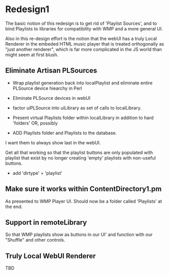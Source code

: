 # Redesign1

The basic notion of this redesign is to get rid of 'Playlist Sources',
and to bind Playlists to libraries for compatibility with WMP and
a more general UI.

Also in this re-design effort is the notion that the webUI has a
truly Local Renderer in the embeded HTML music player that is
treated orthogonally as "just another renderer", which is far
more complicated in the JS world than might seem at first blush.

## Eliminate Artisan PLSources

- Wrap playlist generation back into localPlaylist and
  eliminate entire PLSource device hiearchy in Perl
- Eliminate PLSource devices in webUI
- factor uiPLSource into uiLibrary as set of calls
  to localLibrary.

- Present virtual Playlists folder within localLibrary
  in addition to hard 'folders' OR, possibly
- ADD Playlists folder and Playlists to the database.

I want them to always show last in the webUI.

Get all that working so that the playlist buttons
are only populated with playlist that exist by no
longer creating 'empty' playlists with non-useful
buttons.

- add 'dirtype' = 'playlist'

## Make sure it works within ContentDirectory1.pm

As presented to WMP Player UI. Should now be a folder
called 'Playlists' at the end.


## Support in remoteLibrary

So that WMP playlists show as buttons in our UI'
and function with our "Shuffle" and other controls.



## Truly Local WebUI Renderer

TBD
